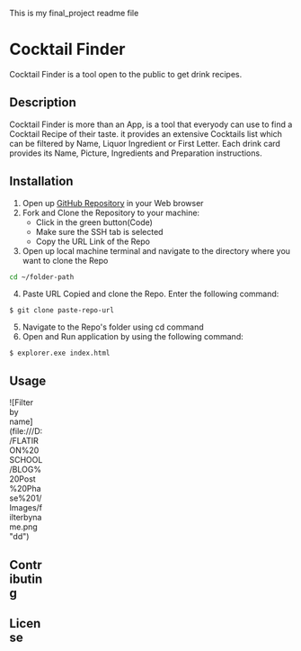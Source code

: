 This is my final_project readme file

# Cocktail Finder

Cocktail Finder is a tool open to the public to get drink recipes.

## Description

Cocktail Finder is more than an App, is a tool that everyody can use to find a Cocktail Recipe of their taste.
it provides an extensive Cocktails list which can be filtered by Name, Liquor Ingredient or First Letter.
Each drink card provides its Name, Picture, Ingredients and Preparation instructions.

## Installation

1. Open up [GitHub Repository](https://github.com/Jsebas0721/phase-1-final-project-cocktail-finder) in your Web browser
2. Fork and Clone the Repository to your machine:
   - Click in the green button(Code)
   - Make sure the SSH tab is selected 
   - Copy the URL Link of the Repo 
3. Open up local machine terminal and navigate to the directory where you want to clone the Repo
```bash
cd ~/folder-path
```
4. Paste URL Copied and clone the Repo. Enter the following command: 
```
$ git clone paste-repo-url
```
5. Navigate to the Repo's folder using cd command
6. Open and Run application by using the following command:
```
$ explorer.exe index.html
```

## Usage

<div style="width:60px ; height:60px">
![Filter by name](file:///D:/FLATIRON%20SCHOOL/BLOG%20Post%20Phase%201/Images/filterbyname.png "dd") 
<div>

## Contributing


## License

